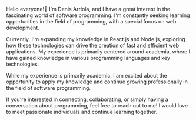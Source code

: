 Hello everyone!👋
I'm Denis Arriola, and I have a great interest in the fascinating world of software programming.
I'm constantly seeking learning opportunities in the field of programming, with a special focus on web development.

Currently, I'm expanding my knowledge in React.js and Node.js, exploring how these technologies can drive the creation of fast and efficient web applications.
My experience is primarily centered around academia, where I have gained knowledge in various programming languages and key technologies.

While my experience is primarily academic, I am excited about the opportunity to apply my knowledge and continue growing professionally in the field of software programming.

If you're interested in connecting, collaborating, or simply having a conversation about programming, feel free to reach out to me! 
I would love to meet passionate individuals and continue learning together.
